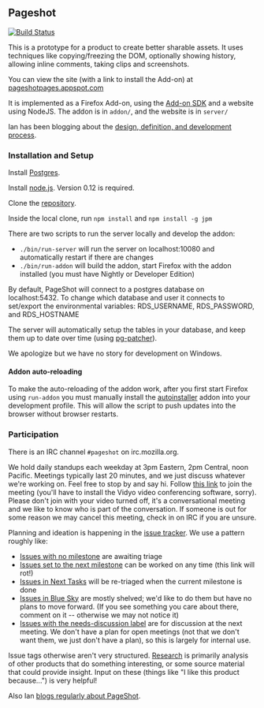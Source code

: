 ## Pageshot

[![Build Status](https://travis-ci.org/mozilla-services/pageshot.svg)](https://travis-ci.org/mozilla-services/pageshot)

This is a prototype for a product to create better sharable assets. It uses techniques like copying/freezing the DOM, optionally showing history, allowing inline comments, taking clips and screenshots.

You can view the site (with a link to install the Add-on) at [pageshotpages.appspot.com](https://pageshotpages.appspot.com)

It is implemented as a Firefox Add-on, using the [Add-on SDK](https://developer.mozilla.org/en-US/Add-ons/SDK) and a website using NodeJS.  The addon is in `addon/`, and the website is in `server/`

Ian has been blogging about the [design, definition, and development process](http://www.ianbicking.org/tag/product-journal.html).

### Installation and Setup

Install [Postgres](http://www.postgresql.org/).

Install [node.js](https://nodejs.org/). Version 0.12 is required.

Clone the [repository](https://github.com/mozilla-services/pageshot/).

Inside the local clone, run `npm install` and `npm install -g jpm`

There are two scripts to run the server locally and develop the addon:

- `./bin/run-server` will run the server on localhost:10080 and automatically restart if there are changes
- `./bin/run-addon` will build the addon, start Firefox with the addon installed (you must have Nightly or Developer Edition)

By default, PageShot will connect to a postgres database on localhost:5432. To change which database and user it connects to set/export the environmental variables: RDS_USERNAME, RDS_PASSWORD, and RDS_HOSTNAME

The server will automatically setup the tables in your database, and keep them up to date over time (using [pg-patcher](https://github.com/chilts/pg-patcher/)).

We apologize but we have no story for development on Windows.

#### Addon auto-reloading

To make the auto-reloading of the addon work, after you first start Firefox using `run-addon` you must manually install the [autoinstaller](https://addons.mozilla.org/en-US/firefox/addon/autoinstaller/) addon into your development profile.  This will allow the script to push updates into the browser without browser restarts.

### Participation

There is an IRC channel `#pageshot` on irc.mozilla.org.

We hold daily standups each weekday at 3pm Eastern, 2pm Central, noon Pacific.  Meetings typically last 20 minutes, and we just discuss whatever we're working on.  Feel free to stop by and say hi.  Follow [this link](https://v.mozilla.com/flex.html?roomdirect.html&key=HKjEDYoY2zMqhoZ8by7z3UTLKA) to join the meeting (you'll have to install the Vidyo  video conferencing software, sorry).  Please don't join with your video turned off, it's a conversational meeting and we like to know who is part of the conversation.  If someone is out for some reason we may cancel this meeting, check in on IRC if you are unsure.

Planning and ideation is happening in the [issue tracker](https://github.com/ianb/pageshot/issues).  We use a pattern roughly like:

* [Issues with no milestone](https://github.com/ianb/pageshot/issues?q=is%3Aopen+is%3Aissue+no%3Amilestone) are awaiting triage
* [Issues set to the next milestone](https://github.com/mozilla-services/pageshot/milestones/First%20Launch) can be worked on any time (this link will rot!)
* [Issues in Next Tasks](https://github.com/ianb/pageshot/issues?q=is%3Aopen+is%3Aissue+milestone%3A%22Next+Tasks%22) will be re-triaged when the current milestone is done
* [Issues in Blue Sky](https://github.com/ianb/pageshot/issues?q=is%3Aopen+is%3Aissue+milestone%3A%22Blue+Sky%22) are mostly shelved; we'd like to do them but have no plans to move forward.  (If you see something you care about there, comment on it -- otherwise we may not notice it)
* [Issues with the needs-discussion label](https://github.com/ianb/pageshot/issues?q=is%3Aopen+is%3Aissue+label%3A%22needs+discussion%22) are for discussion at the next meeting.  We don't have a plan for open meetings (not that we don't want them, we just don't have a plan), so this is largely for internal use.

Issue tags otherwise aren't very structured. [Research](https://github.com/ianb/pageshot/issues?q=is%3Aopen+is%3Aissue+label%3Aresearch) is primarily analysis of other products that do something interesting, or some source material that could provide insight.  Input on these (things like "I like this product because...") is very helpful!

Also Ian [blogs regularly about PageShot](http://www.ianbicking.org/tag/product-journal.html).
